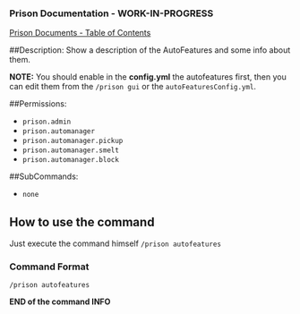 ### Prison Documentation - **WORK-IN-PROGRESS**
[Prison Documents - Table of Contents](docs/prison_docs_000_toc.md)

##Description:
Show a description of the AutoFeatures and some info about them.

**NOTE:** You should enable in the **config.yml** the autofeatures first, then you can edit them from the `/prison gui` or the `autoFeaturesConfig.yml`.

##Permissions:
- `prison.admin`
- `prison.automanager`
- `prison.automanager.pickup`
- `prison.automanager.smelt`
- `prison.automanager.block`

##SubCommands:
- `none`

## How to use the command

Just execute the command himself `/prison autofeatures`

### Command Format
`/prison autofeatures`

**END of the command INFO**